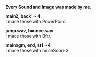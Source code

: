 **Every Sound and Image was made by me.**

**main2, back1 ~ 4**  
I made those with PowerPoint.

**jump.wav, bounce.wav**  
I made those with Bfxr.

**mainbgm, end, st1 ~ 4**  
I made those with museScore 3.
